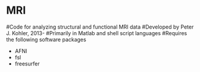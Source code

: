 # MRI
#Code for analyzing structural and functional MRI data
#Developed by Peter J. Kohler, 2013-
#Primarily in Matlab and shell script languages
#Requires the following software packages
- AFNI
- fsl
- freesurfer

